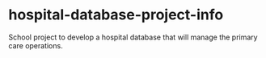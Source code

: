 # hospital-database-project-info
School project to develop a hospital database that will manage the primary care operations.
